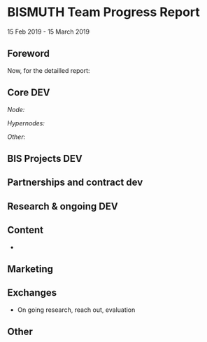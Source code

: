 # BISMUTH Team Progress Report

15 Feb 2019 - 15 March 2019

## Foreword
	
	
Now, for the detailled report:

## Core DEV

*Node:*

*Hypernodes:*

*Other:*

## BIS Projects DEV


## Partnerships and contract dev


## Research & ongoing DEV


## Content

- 

## Marketing


## Exchanges

- On going research, reach out, evaluation

## Other

